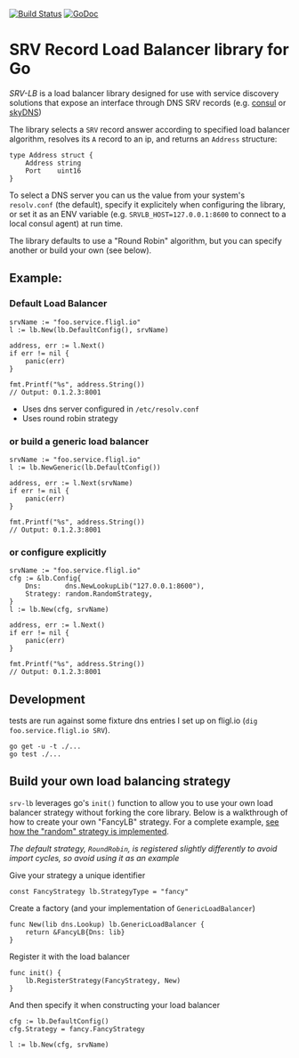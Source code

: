 [![Build Status](https://img.shields.io/codeship/b556c2e0-4dc7-0133-eaf7-524cf6105349.svg)](https://codeship.com/projects/106694)
[![GoDoc](http://godoc.org/github.com/benschw/srv-lb?status.png)](http://godoc.org/github.com/benschw/srv-lb/lb)


# SRV Record Load Balancer library for Go

_SRV-LB_ is a load balancer library designed for use with service discovery solutions
that expose an interface through DNS SRV records
(e.g. [consul](https://consul.io/) or [skyDNS](https://github.com/skynetservices/skydns))


The library selects a `SRV` record answer according to specified load balancer algorithm,
resolves its `A` record to an ip, and returns an `Address` structure:

	type Address struct {
		Address string
		Port    uint16
	}


To select a DNS server you can us the value from your system's `resolv.conf` (the default),
specify it explicitely when configuring the library,
or set it as an ENV variable (e.g. `SRVLB_HOST=127.0.0.1:8600` to connect to a local consul agent) at run time.


The library defaults to use a "Round Robin" algorithm, but you can specify another or build your own (see below).


## Example:
### Default Load Balancer

	srvName := "foo.service.fligl.io"
	l := lb.New(lb.DefaultConfig(), srvName)

	address, err := l.Next()
	if err != nil {
		panic(err)
	}

	fmt.Printf("%s", address.String())
	// Output: 0.1.2.3:8001

- Uses dns server configured in `/etc/resolv.conf`
- Uses round robin strategy


### or build a generic load balancer

	srvName := "foo.service.fligl.io"
	l := lb.NewGeneric(lb.DefaultConfig())

	address, err := l.Next(srvName)
	if err != nil {
		panic(err)
	}
	
	fmt.Printf("%s", address.String())
	// Output: 0.1.2.3:8001

### or configure explicitly

	srvName := "foo.service.fligl.io"
	cfg := &lb.Config{
		Dns:      dns.NewLookupLib("127.0.0.1:8600"),
		Strategy: random.RandomStrategy,
	}
	l := lb.New(cfg, srvName)

	address, err := l.Next()
	if err != nil {
		panic(err)
	}
	
	fmt.Printf("%s", address.String())
	// Output: 0.1.2.3:8001



## Development
tests are run against some fixture dns entries I set up on fligl.io (`dig foo.service.fligl.io SRV`).

	go get -u -t ./...
	go test ./...

	
## Build your own load balancing strategy

`srv-lb` leverages go's `init()` function to allow you to use your own
load balancer strategy without forking the core library. Below is a walkthrough
of how to create your own "FancyLB" strategy. For a complete example,
[see how the "random" strategy is implemented](https://github.com/benschw/srv-lb/blob/master/strategy/random/random.go).

_The default strategy, `RoundRobin`, is registered slightly differently to avoid import cycles, so avoid using it as an example_


Give your strategy a unique identifier

	const FancyStrategy lb.StrategyType = "fancy"

Create a factory (and your implementation of `GenericLoadBalancer`)

	func New(lib dns.Lookup) lb.GenericLoadBalancer {
		return &FancyLB{Dns: lib}
	}

Register it with the load balancer

	func init() {
		lb.RegisterStrategy(FancyStrategy, New)
	}


And then specify it when constructing your load balancer

	cfg := lb.DefaultConfig()
	cfg.Strategy = fancy.FancyStrategy
	
	l := lb.New(cfg, srvName)

